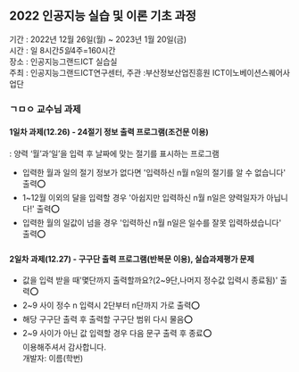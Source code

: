 ## 2022 인공지능 실습 및 이론 기초 과정
기간 : 2022년 12월 26일(월) ~ 2023년 1월 20일(금)<br>
시간 : 일 8시간*5일*4주=160시간<br>
장소 : 인공지능그랜드ICT 실습실<br>
주최 : 인공지능그랜드ICT연구센터, 주관 :부산정보산업진흥원 ICT이노베이션스퀘어사업단<br>

### ㄱㅁㅇ 교수님 과제
#### 1일차 과제(12.26) - 24절기 정보 출력 프로그램(조건문 이용)
: 양력 ‘월’과‘일’을 입력 후 날짜에 맞는 절기를 표시하는 프로그램
- 입력한 월과 일의 절기 정보가 없다면 '입력하신 n월 n일의 절기를 알 수 없습니다' 출력⭕
- 1~12월 이외의 달을 입력할 경우 '아쉽지만 입력하신 n월 n일은 양력일자가 아닙니다!' 출력⭕
- 입력한 월의 일값이 넘을 경우 '입력하신 n월 n일은 일수를 잘못 입력하셨습니다' 출력⭕

#### 2일차 과제(12.27) - 구구단 출력 프로그램(반복문 이용), 실습과제평가 문제
- 값을 입력 받을 때'몇단까지 출력할까요?(2~9단,나머지 정수값 입력시 종료됨)' 출력⭕
- 2~9 사이 정수 n 입력시 2단부터 n단까지 가로 출력⭕
- 해당 구구단 출력 후 출력할 구구단 범위 다시 물음⭕
- 2~9 사이가 아닌 값 입력할 경우 다음 문구 출력 후 종료⭕ <br>
이용해주셔서 감사합니다.<br>
개발자: 이름(학번)